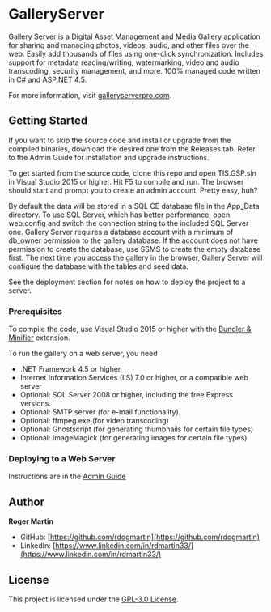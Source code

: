# GalleryServer

Gallery Server is a Digital Asset Management and Media Gallery application for sharing and managing photos, videos, audio, and other files over the web. Easily add thousands of files using one-click synchronization. Includes support for metadata reading/writing, watermarking, video and audio transcoding, security management, and more. 100% managed code written in C# and ASP.NET 4.5.

For more information, visit [galleryserverpro.com](https://galleryserverpro.com).

## Getting Started

If you want to skip the source code and install or upgrade from the compiled binaries, download the desired one from the Releases tab. Refer to the Admin Guide for installation and upgrade instructions.

To get started from the source code, clone this repo and open TIS.GSP.sln in Visual Studio 2015 or higher. Hit F5 to compile and run. The browser should start and prompt you to create an admin account. Pretty easy, huh?

By default the data will be stored in a SQL CE database file in the App_Data directory. To use SQL Server, which has better performance, open web.config and switch the connection string to the included SQL Server one. Gallery Server requires a database account with a minimum of db_owner permission to the gallery database. If the account does not have permission to create the database, use SSMS to create the empty database first. The next time you access the gallery in the browser, Gallery Server will configure the database with the tables and seed data.

See the deployment section for notes on how to deploy the project to a server.

### Prerequisites

To compile the code, use Visual Studio 2015 or higher with the [Bundler & Minifier](https://github.com/madskristensen/BundlerMinifier) extension.

To run the gallery on a web server, you need
* .NET Framework 4.5 or higher
* Internet Information Services (IIS) 7.0 or higher, or a compatible web server
* Optional: SQL Server 2008 or higher, including the free Express versions.
* Optional: SMTP server (for e-mail functionality).
* Optional: ffmpeg.exe (for video transcoding)
* Optional: Ghostscript (for generating thumbnails for certain file types)
* Optional: ImageMagick (for generating images for certain file types)

### Deploying to a Web Server

Instructions are in the [Admin Guide](https://github.com/rdogmartin/GalleryServer/blob/master/releases/GalleryServerAdminGuide.pdf)

## Author

**Roger Martin**
* GitHub: [https://github.com/rdogmartin](https://github.com/rdogmartin) 
* LinkedIn: [https://www.linkedin.com/in/rdmartin33/](https://www.linkedin.com/in/rdmartin33/)

## License

This project is licensed under the [GPL-3.0 License](https://github.com/rdogmartin/GalleryServer/blob/master/LICENSE).
